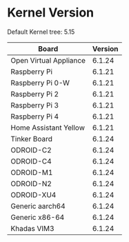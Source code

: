 
# Kernel Version

Default Kernel tree: 5.15

| Board | Version |
|-------|---------|
| Open Virtual Appliance | 6.1.24 |
| Raspberry Pi | 6.1.21 |
| Raspberry Pi 0-W | 6.1.21 |
| Raspberry Pi 2 | 6.1.21 |
| Raspberry Pi 3 | 6.1.21 |
| Raspberry Pi 4 | 6.1.21 |
| Home Assistant Yellow | 6.1.21 |
| Tinker Board | 6.1.24 |
| ODROID-C2 | 6.1.24 |
| ODROID-C4 | 6.1.24 |
| ODROID-M1 | 6.1.24 |
| ODROID-N2 | 6.1.24 |
| ODROID-XU4 | 6.1.24 |
| Generic aarch64 | 6.1.24 |
| Generic x86-64 | 6.1.24 |
| Khadas VIM3 | 6.1.24 |

